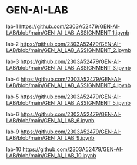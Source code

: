 # GEN-AI-LAB
lab-1 https://github.com/2303A52479/GEN-AI-LAB/blob/main/GEN_AI_LAB_ASSIGNMENT_1.ipynb

lab-2 https://github.com/2303A52479/GEN-AI-LAB/blob/main/GEN_AI_LAB_ASSIGNMENT_2.ipynb

lab-3 https://github.com/2303A52479/GEN-AI-LAB/blob/main/GEN_AI_LAB_ASSIGNMENT_3.ipynb

lab-4 https://github.com/2303A52479/GEN-AI-LAB/blob/main/GEN_AI_LAB_ASSIGNMENT_4.ipynb

lab-5 https://github.com/2303A52479/GEN-AI-LAB/blob/main/GEN_AI_LAB_ASSIGNMENT_5.ipynb

lab-6 https://github.com/2303A52479/GEN-AI-LAB/blob/main/GEN_AI_LAB_6.ipynb

lab-9 https://github.com/2303A52479/GEN-AI-LAB/blob/main/GEN_AI_LAB_9.ipynb

lab-10 https://github.com/2303A52479/GEN-AI-LAB/blob/main/GEN_AI_LAB_10.ipynb
